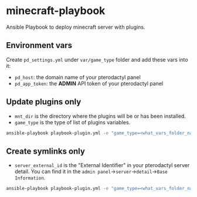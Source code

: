 # minecraft-playbook
Ansible Playbook to deploy minecraft server with plugins.

## Environment vars
Create `pd_settings.yml` under `var/game_type` folder and add these vars into it:
- `pd_host`: the domain name of your pterodactyl panel
- `pd_app_token`: the **ADMIN** API token of your pterodactyl panel

## Update plugins only
- `mnt_dir` is the directory where the plugins will be or has been installed.
- `game_type` is the type of list of plugins variables.
```bash
ansible-playbook playbook-plugin.yml -e "game_type=<what_vars_folder_name> mnt_dir=<where_plugins_saved> do_update=yes"
```
## Create symlinks only
- `server_external_id` is the "External Identifier" in your pterodactyl server detail. You can find it in the `admin panel`->`server`->`detail`->`Base Information`.
```bash
ansible-playbook playbook-plugin.yml -e "game_type=<what_vars_folder_name> mnt_dir=<where_plugins_saved> server_external_id=<> do_update=yes do_symlink=yes"
```
